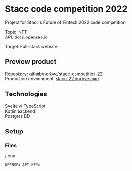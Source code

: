 # Stacc code competition 2022

Project for Stacc's Future of Fintech 2022 code competition

Topic: NFT  
API: [docs.opensea.io](https://docs.opensea.io/reference/getting-assets)

Target: Full-stack website

## Preview product

Repository: [github/norbye/stacc-competition-22](https://github.com/norbye/stacc-competition-22)  
Production environment: [stacc-22.norbye.com](https://stacc-22.norbye.com)

## Technologies

Svelte v/ TypeScript  
Kotlin backend  
Postgres BD

## Setup

### Files

/.env

```env
OPENSEA-API-KEY=
```
